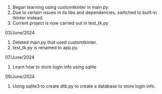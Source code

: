 1. Began learning using customtkinter in main.py.
2. Due to certain issues in its libs and dependencies, switched to built-in tkinter instead.
3. Current project is now carried out in test_tk.py

03/June/2024
1. Deleted main.py that used customtkinter.
2. test_tk.py is renamed to app.py.

07/June/2024
1. Learn how to store login info using sqlite

09/June/2024
1. Using sqlite3 to create dtb.py to create a database to store login info.